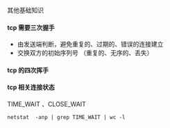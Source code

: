其他基础知识

#### tcp 需要三次握手
- 由发送端判断，避免重复的、过期的、错误的连接建立
- 交换双方的初始序列号 （重复的、无序的、丢失）


#### tcp 的四次挥手


#### tcp 相关连接状态
TIME_WAIT 、CLOSE_WAIT 
```
netstat  -anp | grep TIME_WAIT | wc -l


```
